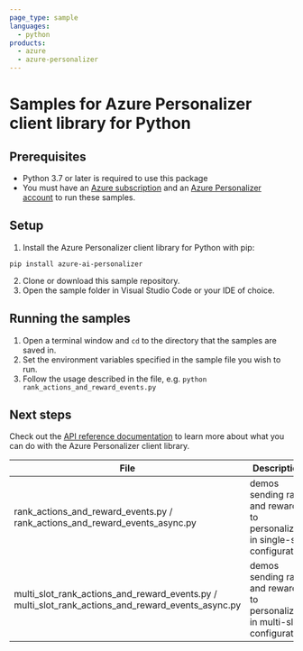 ```yaml
---
page_type: sample
languages:
  - python
products:
  - azure
  - azure-personalizer
---
```


# Samples for Azure Personalizer client library for Python

## Prerequisites
* Python 3.7 or later is required to use this package
* You must have an [Azure subscription][azure_subscription] and an
[Azure Personalizer account][personalizer] to run these samples.

## Setup

1. Install the Azure Personalizer client library for Python with pip:

```commandline
pip install azure-ai-personalizer
```

2. Clone or download this sample repository.
3. Open the sample folder in Visual Studio Code or your IDE of choice.

## Running the samples

1. Open a terminal window and `cd` to the directory that the samples are saved in.
2. Set the environment variables specified in the sample file you wish to run.
3. Follow the usage described in the file, e.g. `python rank_actions_and_reward_events.py`

## Next steps

Check out the [API reference documentation][python-personalizer-ref-docs] to learn more about
what you can do with the Azure Personalizer client library.

| File                                                                                              | Description                                                                |
|---------------------------------------------------------------------------------------------------|----------------------------------------------------------------------------|
| rank_actions_and_reward_events.py / rank_actions_and_reward_events_async.py                       | demos sending rank and reward to personalizer in single-slot configuration |
| multi_slot_rank_actions_and_reward_events.py / multi_slot_rank_actions_and_reward_events_async.py | demos sending rank and reward to personalizer in multi-slot configuration  |

<!-- LINKS -->
[azure_subscription]: https://azure.microsoft.com/free/
[personalizer]: https://azure.microsoft.com/products/cognitive-services/personalizer/
[python-personalizer-ref-docs]: https://aka.ms/azsdk/python/personalizer/docs
